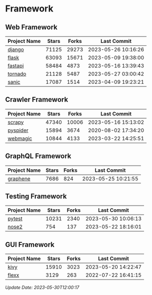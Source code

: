 # Framework

## Web Framework
| Project Name | Stars | Forks | Last Commit |
| ------------ | ----- | ----- | ----------- |
| [django](https://github.com/django/django) | 71125 | 29273 | 2023-05-26 10:16:26 |
| [flask](https://github.com/pallets/flask) | 63093 | 15671 | 2023-05-09 19:38:00 |
| [fastapi](https://github.com/tiangolo/fastapi) | 58484 | 4873 | 2023-05-16 13:39:43 |
| [tornado](https://github.com/tornadoweb/tornado) | 21128 | 5487 | 2023-05-27 03:00:42 |
| [sanic](https://github.com/sanic-org/sanic) | 17087 | 1514 | 2023-04-09 19:23:21 |

## Crawler Framework
| Project Name | Stars | Forks | Last Commit |
| ------------ | ----- | ----- | ----------- |
| [scrapy](https://github.com/scrapy/scrapy) | 47340 | 10006 | 2023-05-16 15:13:02 |
| [pyspider](https://github.com/binux/pyspider) | 15894 | 3674 | 2020-08-02 17:34:20 |
| [webmagic](https://github.com/code4craft/webmagic) | 10844 | 4133 | 2023-03-22 14:25:51 |

## GraphQL Framework
| Project Name | Stars | Forks | Last Commit |
| ------------ | ----- | ----- | ----------- |
| [graphene](https://github.com/graphql-python/graphene) | 7686 | 824 | 2023-05-25 10:21:55 |

## Testing Framework
| Project Name | Stars | Forks | Last Commit |
| ------------ | ----- | ----- | ----------- |
| [pytest](https://github.com/pytest-dev/pytest) | 10231 | 2340 | 2023-05-30 10:06:13 |
| [nose2](https://github.com/nose-devs/nose2) | 754 | 137 | 2023-05-22 18:16:01 |

## GUI Framework
| Project Name | Stars | Forks | Last Commit |
| ------------ | ----- | ----- | ----------- |
| [kivy](https://github.com/kivy/kivy) | 15910 | 3023 | 2023-05-20 14:22:47 |
| [flexx](https://github.com/flexxui/flexx) | 3129 | 263 | 2022-07-22 16:41:15 |

*Update Date: 2023-05-30T12:00:17*